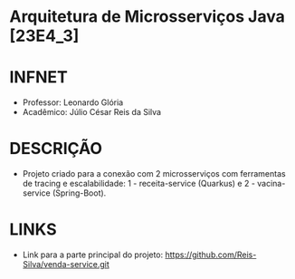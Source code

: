 # Arquitetura de Microsserviços Java [23E4_3]

# INFNET
- Professor: Leonardo Glória
- Acadêmico: Júlio César Reis da Silva

# DESCRIÇÃO
- Projeto criado para a conexão com 2 microsserviços com ferramentas de tracing e escalabilidade: 1 - receita-service (Quarkus) e 2 - vacina-service (Spring-Boot).

# LINKS
- Link para a parte principal do projeto: https://github.com/Reis-Silva/venda-service.git
